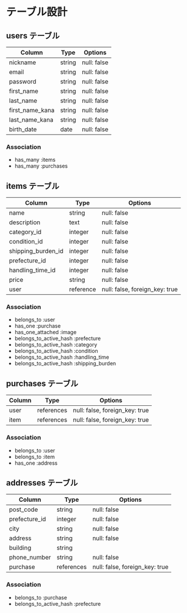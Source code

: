 # テーブル設計

## users テーブル

| Column         | Type   | Options     |
| -------------- | ------ | ----------- |
| nickname       | string | null: false |
| email          | string | null: false |
| password       | string | null: false |
| first_name     | string | null: false |
| last_name      | string | null: false |
| first_name_kana| string | null: false |
| last_name_kana | string | null: false |
| birth_date     |  date  | null: false |

### Association

- has_many :items
- has_many :purchases

## items テーブル

| Column             | Type       | Options                        |
| ------------------ | ---------- | ------------------------------ |
| name               | string     | null: false                    |
| description        | text       | null: false                    |
| category_id        | integer    | null: false                    |
| condition_id       | integer    | null: false                    | 
| shipping_burden_id | integer    | null: false                    | 
| prefecture_id      | integer    | null: false                    |
| handling_time_id   | integer    | null: false                    |
| price              | string     | null: false                    |
| user               | reference  | null: false, foreign_key: true |

### Association

- belongs_to :user
- has_one :purchase
- has_one_attached :image
- belongs_to_active_hash :prefecture
- belongs_to_active_hash :category
- belongs_to_active_hash :condition
- belongs_to_active_hash :handling_time
- belongs_to_active_hash :shipping_burden

## purchases テーブル

| Column  | Type       | Options                        |
| ------- | ---------- | ------------------------------ |
| user    | references | null: false, foreign_key: true |
| item    | references | null: false, foreign_key: true |

### Association

- belongs_to :user
- belongs_to :item
- has_one :address

## addresses テーブル

| Column          | Type       | Options                        |
| --------------- | ---------- | ------------------------------ |
| post_code       | string     | null: false                    |
| prefecture_id   | integer    | null: false                    |
| city            | string     | null: false                    |
| address         | string     | null: false                    |
| building        | string     |                                | 
| phone_number    | string     | null: false                    |
| purchase        | references | null: false, foreign_key: true |


### Association

- belongs_to :purchase
- belongs_to_active_hash :prefecture

